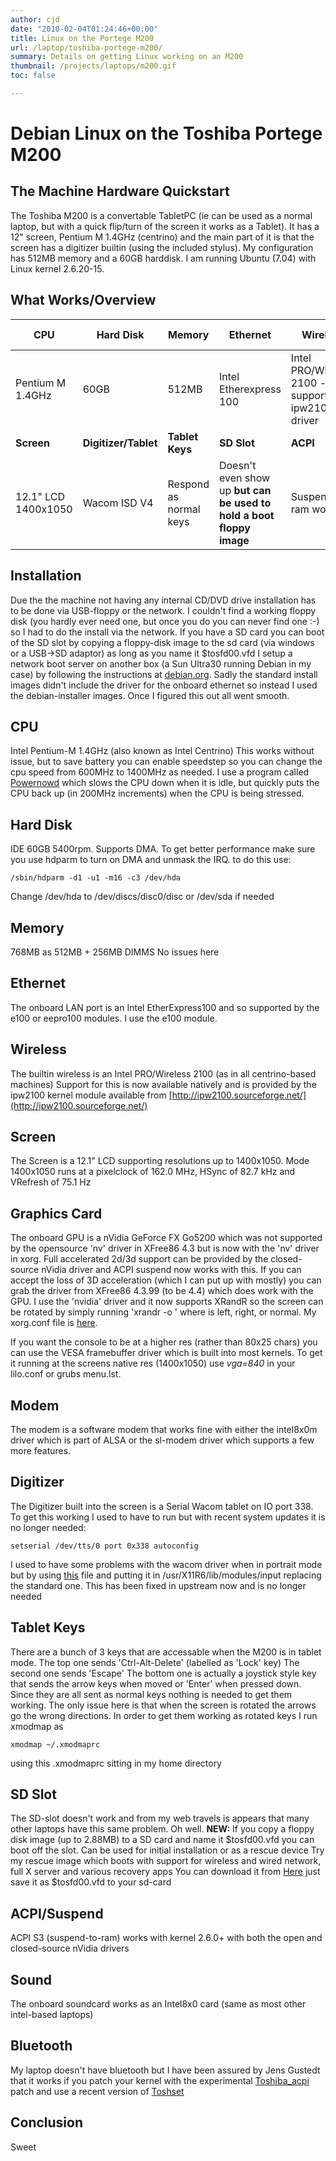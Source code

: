 ```yaml
---
author: cjd
date: "2010-02-04T01:24:46+00:00"
title: Linux on the Portege M200
url: /laptop/toshiba-portege-m200/
summary: Details on getting Linux working on an M200
thumbnail: /projects/laptops/m200.gif
toc: false

---
```

# Debian Linux on the Toshiba Portege M200

## The Machine Hardware Quickstart

The Toshiba M200 is a convertable TabletPC (ie can be used as a normal laptop, but with a quick flip/turn of the screen it works as a Tablet).
It has a 12" screen, Pentium M 1.4GHz (centrino) and the main part of it is that the screen has a digitizer builtin (using the included stylus).
My configuration has 512MB memory and a 60GB harddisk.
I am running Ubuntu (7.04) with Linux kernel 2.6.20-15.

## What Works/Overview

| **CPU** | **Hard Disk** | **Memory** | **Ethernet** | **Wireless** | **Graphics Card** | **Modem** |
| -- | -- | -- | -- | -- | -- | -- |
| Pentium M 1.4GHz | 60GB | 512MB | Intel Etherexpress 100 | Intel PRO/Wireless 2100 - supported by ipw2100 driver | nVidia GeForce FX Go5200 | Software-based - supported by sl-modem or intel8x0m |
| **Screen** | **Digitizer/Tablet** | **Tablet Keys** | **SD Slot** | **ACPI** | **Sound** | **Bluetooth** |
| 12.1" LCD 1400x1050 | Wacom ISD V4 | Respond as normal keys | Doesn't even show up **but can be used to hold a boot floppy image** | Suspend to ram works | Intel 8x0 sound | Works

## Installation

Due the the machine not having any internal CD/DVD drive installation has to be done via USB-floppy or the network. I couldn't find a working floppy disk (you hardly ever need one, but once you do you can never find one :-) so I had to do the install via the network.
If you have a SD card you can boot of the SD slot by copying a floppy-disk image to the sd card (via windows or a USB->SD adaptor) as long as you name it $tosfd00.vfd
I setup a network boot server on another box (a Sun Ultra30 running Debian in my case) by following the instructions at [debian.org](http://www.debian.org/releases/stable/i386/ch-install-methods.en.html).
Sadly the standard install images didn't include the driver for the onboard ethernet so instead I used the debian-installer images. Once I figured this out all went smooth.

## CPU

Intel Pentium-M 1.4GHz (also known as Intel Centrino)
This works without issue, but to save battery you can enable speedstep so you can change the cpu speed from 600MHz to 1400MHz as needed.
I use a program called [Powernowd](http://www.deater.net/john/powernowd.html) which slows the CPU down when it is idle, but quickly puts the CPU back up (in 200MHz increments) when the CPU is being stressed.

## Hard Disk

IDE 60GB 5400rpm. Supports DMA. To get better performance make sure you use hdparm to turn on DMA and unmask the IRQ.
to do this use:

``` shell
/sbin/hdparm -d1 -u1 -m16 -c3 /dev/hda
```

Change /dev/hda to /dev/discs/disc0/disc or /dev/sda if needed

## Memory

768MB as 512MB + 256MB DIMMS
No issues here

## Ethernet

The onboard LAN port is an Intel EtherExpress100 and so supported by the e100 or eepro100 modules. I use the e100 module.

## Wireless

The builtin wireless is an Intel PRO/Wireless 2100 (as in all centrino-based machines)
Support for this is now available natively and is provided by the ipw2100 kernel module available from [http://ipw2100.sourceforge.net/](http://ipw2100.sourceforge.net/)

## Screen

The Screen is a 12.1" LCD supporting resolutions up to 1400x1050.
Mode 1400x1050 runs at a pixelclock of 162.0 MHz, HSync of 82.7 kHz and VRefresh of 75.1 Hz

## Graphics Card

The onboard GPU is a nVidia GeForce FX Go5200 which was not supported by the opensource 'nv' driver in XFree86 4.3 but is now with the 'nv' driver in xorg.
Full accelerated 2d/3d support can be provided by the closed-source nVidia driver and ACPI suspend now works with this.
If you can accept the loss of 3D acceleration (which I can put up with mostly) you can grab the driver from XFree86 4.3.99 (to be 4.4) which does work with the GPU.
I use the 'nvidia' driver and it now supports XRandR so the screen can be rotated by simply running 'xrandr -o <orientation>' where <orientation> is left, right, or normal. My xorg.conf file is [here](/files/laptop/xorg.conf).

If you want the console to be at a higher res (rather than 80x25 chars) you can use the VESA framebuffer driver which is built into most kernels.
To get it running at the screens native res (1400x1050) use _vga=840_ in your lilo.conf or grubs menu.lst.

## Modem

The modem is a software modem that works fine with either the intel8x0m driver which is part of ALSA or the sl-modem driver which supports a few more features.

## Digitizer

The Digitizer built into the screen is a Serial Wacom tablet on IO port 338.
To get this working I used to have to run but with recent system updates it is no longer needed:

``` shell
setserial /dev/tts/0 port 0x338 autoconfig
```

I used to have some problems with the wacom driver when in portrait mode but by using [this](/files/laptop/wacom_drv.o) file and putting it in /usr/X11R6/lib/modules/input replacing the standard one. This has been fixed in upstream now and is no longer needed

## Tablet Keys

There are a bunch of 3 keys that are accessable when the M200 is in tablet mode.
The top one sends 'Ctrl-Alt-Delete' (labelled as 'Lock' key)
The second one sends 'Escape'
The bottom one is actually a joystick style key that sends the arrow keys when moved or 'Enter' when pressed down.
Since they are all sent as normal keys nothing is needed to get them working.
The only issue here is that when the screen is rotated the arrows go the wrong directions. In order to get them working as rotated keys I run xmodmap as

``` shell
xmodmap ~/.xmodmaprc
```

using this .xmodmaprc sitting in my home directory

## SD Slot

The SD-slot doesn't work and from my web travels is appears that many other laptops have this same problem.
Oh well.
**NEW:** If you copy a floppy disk image (up to 2.88MB) to a SD card and name it $tosfd00.vfd you can boot off the slot. Can be used for initial installation or as a rescue device
Try my rescue image which boots with support for wireless and wired network, full X server and various recovery apps
You can download it from [Here](/files/laptop/floppy.img) just save it as $tosfd00.vfd to your sd-card

## ACPI/Suspend

ACPI S3 (suspend-to-ram) works with kernel 2.6.0+ with both the open and closed-source nVidia drivers

## Sound

The onboard soundcard works as an Intel8x0 card (same as most other intel-based laptops)

## Bluetooth

My laptop doesn't have bluetooth but I have been assured by Jens Gustedt that it works if you patch your kernel with the experimental [Toshiba\_acpi](http://memebeam.org/toys/ExperimentalToshibaAcpiDriver) patch and use a recent version of [Toshset](http://www.schwieters.org/toshset/)

## Conclusion

Sweet
